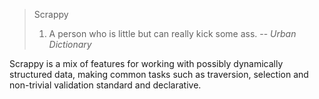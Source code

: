 > Scrappy
> 1. A person who is little but can really kick some ass.
> -- <cite>Urban Dictionary</cite>

Scrappy is a mix of features for working with possibly dynamically structured data, making common tasks such as traversion, selection and non-trivial validation standard and declarative.
